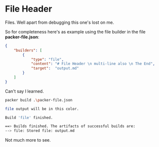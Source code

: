 # File Header

Files. Well apart from debugging this one's lost on me.

So for completeness here's as example using the file builder in the file **packer-file.json**:

```json
{
    "builders": [
        {
            "type": "file",
            "content": "# File Header \n multi-line also \n The End",
            "target":  "output.md"
        }
    ]
}
```

Can't say I learned.

```bash
packer build .\packer-file.json

file output will be in this color.

Build 'file' finished.

==> Builds finished. The artifacts of successful builds are:
--> file: Stored file: output.md
```

Not much more to see.
